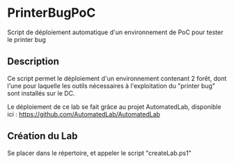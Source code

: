 # PrinterBugPoC
Script de déploiement automatique d'un environnement de PoC pour tester le printer bug

## Description

Ce script permet le déploiement d'un environnement contenant 2 forêt, dont l'une pour laquelle les outils nécessaires à l'exploitation du "printer bug" sont installés sur le DC.

Le déploiement de ce lab se fait grâce au projet AutomatedLab, disponible ici : https://github.com/AutomatedLab/AutomatedLab

## Création du Lab
Se placer dans le répertoire, et appeler le script "createLab.ps1"
